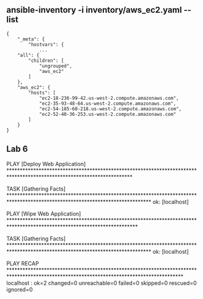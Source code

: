 ## ansible-inventory -i inventory/aws_ec2.yaml --list

```
{
    "_meta": {
        "hostvars": {
            ...
    "all": {
        "children": [
            "ungrouped",
            "aws_ec2"
        ]
    },
    "aws_ec2": {
        "hosts": [
            "ec2-18-236-99-42.us-west-2.compute.amazonaws.com",
            "ec2-35-93-48-64.us-west-2.compute.amazonaws.com",
            "ec2-54-185-60-218.us-west-2.compute.amazonaws.com",
            "ec2-52-40-36-253.us-west-2.compute.amazonaws.com"
        ]
    }
}
```

## Lab 6 

PLAY [Deploy Web Application] **********************************************************************************************************************

TASK [Gathering Facts] *****************************************************************************************************************************
ok: [localhost]

PLAY [Wipe Web Application] ************************************************************************************************************************

TASK [Gathering Facts] *****************************************************************************************************************************
ok: [localhost]

PLAY RECAP *****************************************************************************************************************************************
localhost                  : ok=2    changed=0    unreachable=0    failed=0    skipped=0    rescued=0    ignored=0




